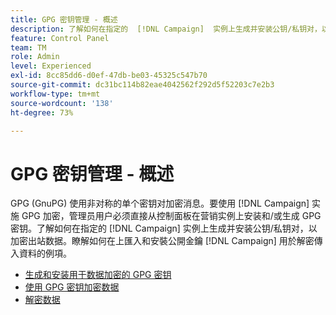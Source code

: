 ```yaml
---
title: GPG 密钥管理 - 概述
description: 了解如何在指定的  [!DNL Campaign]  实例上生成并安装公钥/私钥对，以加密出站数据。瞭解如何在上匯入和安裝公開金鑰 [!DNL Campaign] 用於解密傳入資料的例項。
feature: Control Panel
team: TM
role: Admin
level: Experienced
exl-id: 8cc85dd6-d0ef-47db-be03-45325c547b70
source-git-commit: dc31bc114b82eae4042562f292d5f52203c7e2b3
workflow-type: tm+mt
source-wordcount: '138'
ht-degree: 73%

---
```


# GPG 密钥管理 - 概述

GPG (GnuPG) 使用非对称的单个密钥对加密消息。要使用 [!DNL Campaign] 实施 GPG 加密，管理员用户必须直接从控制面板在营销实例上安装和/或生成 GPG 密钥。了解如何在指定的 [!DNL Campaign] 实例上生成并安装公钥/私钥对，以加密出站数据。瞭解如何在上匯入和安裝公開金鑰 [!DNL Campaign] 用於解密傳入資料的例項。

* [生成和安装用于数据加密的 GPG 密钥](./generate-and-install-gpg-keys-for-data-encryption.md)
* [使用 GPG 密钥加密数据](./use-a-gpg-key-to-encrypt-data.md)
* [解密数据](./decrypt-data.md)
